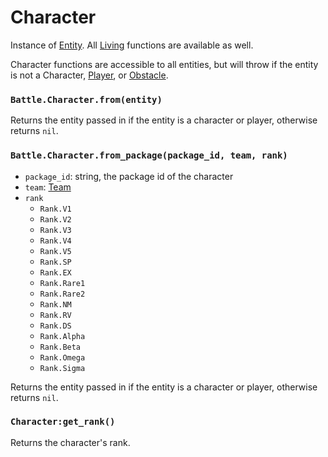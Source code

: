 # Character

Instance of [Entity](/docs/client/lua-api/entity). All [Living](/docs/client/lua-api/living) functions are available as well.

Character functions are accessible to all entities, but will throw if the entity is not a Character, [Player](/docs/client/lua-api/player), or [Obstacle](/docs/client/lua-api/obstacle).

### `Battle.Character.from(entity)`

Returns the entity passed in if the entity is a character or player, otherwise returns `nil`.

### `Battle.Character.from_package(package_id, team, rank)`

- `package_id`: string, the package id of the character
- `team`: [Team](/docs/client/lua-api/entity#entityset_teamteam)
- `rank`
  - `Rank.V1`
  - `Rank.V2`
  - `Rank.V3`
  - `Rank.V4`
  - `Rank.V5`
  - `Rank.SP`
  - `Rank.EX`
  - `Rank.Rare1`
  - `Rank.Rare2`
  - `Rank.NM`
  - `Rank.RV`
  - `Rank.DS`
  - `Rank.Alpha`
  - `Rank.Beta`
  - `Rank.Omega`
  - `Rank.Sigma`

Returns the entity passed in if the entity is a character or player, otherwise returns `nil`.

### `Character:get_rank()`

Returns the character's rank.
